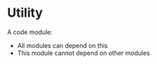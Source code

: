 # Utility

A code module: 
- All modules can depend on this
- This module cannot depend on other modules
